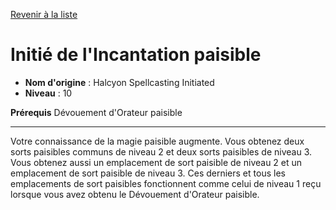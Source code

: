 [Revenir à la liste](..)

# Initié de l'Incantation paisible

 * **Nom d'origine** : Halcyon Spellcasting Initiated
 * **Niveau** : 10


<p><span id="ctl00_MainContent_DetailedOutput"><strong>Prérequis</strong> Dévouement d'Orateur paisible<br></span></p>
<hr>
<p>Votre connaissance de la magie paisible augmente. Vous obtenez deux sorts paisibles communs de niveau 2 et deux sorts paisibles de niveau 3. Vous obtenez aussi un emplacement de sort paisible de niveau 2 et un emplacement de sort paisible de niveau 3. Ces derniers et tous les emplacements de sort paisibles fonctionnent comme celui de niveau 1 reçu lorsque vous avez obtenu le Dévouement d'Orateur paisible.&nbsp;</p>